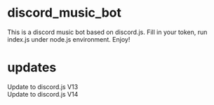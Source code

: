 # discord_music_bot
This is a discord music bot based on discord.js. Fill in your token, run index.js under node.js environment. Enjoy!
# updates
Update to discord.js V13<br>
Update to discord.js V14
